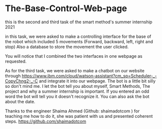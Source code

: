 # The-Base-Control-Web-page
this is the second and third task of the smart method's summer internship 2021

in this task, we were asked to make a controlling interface for the base of the robot which included 5 movements (Forward, backward, left, right and stop)
Also a database to store the movement the user clicked.

You will notice that I combined the two interfaces in one webpage as requested.

As for the third task, we were asked to make a chatbot on our website through https://www.ibm.com/cloud/watson-assistant?cm_sp=Scheduler-_-CopyChng2-_-C
and integrate it into our webpage. The bot is a little bit silly so don't mind me. I let the bot tell you about myself, Smart Methods, The project and why a summer internship is important. If you entered an odd word the bot will tell you it doesn't recognize it. You can also ask the bot about the date.

Thanks to the engineer Shaima Ahmed (Github: shaimadotcom ) for teaching me how to do it, she was patient with us and presented coherent steps.
https://github.com/shaimadotcom

